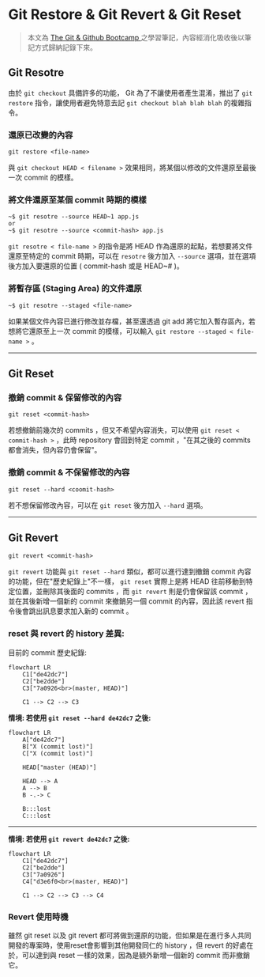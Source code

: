 # Git Restore & Git Revert & Git Reset

> 本文為 [The Git & Github Bootcamp
](https://www.udemy.com/course/git-and-github-bootcamp/
) 之學習筆記，內容經消化吸收後以筆記方式歸納記錄下來。

## Git Resotre

由於 `git checkout` 具備許多的功能， Git 為了不讓使用者產生混淆，推出了 `git restore` 指令，讓使用者避免特意去記 `git checkout blah blah blah` 的複雜指令。

### **還原已改變的內容**

```console
git restore <file-name>
```

與 `git checkout HEAD < filename >` 效果相同，將某個以修改的文件還原至最後一次 commit 的模樣。

### **將文件還原至某個 commit 時期的模樣**

```console
~$ git resotre --source HEAD~1 app.js
or
~$ git resotre --source <commit-hash> app.js
```

`git resotre < file-name >` 的指令是將 HEAD 作為還原的起點，若想要將文件還原至特定的 commit 時期，可以在 `resotre` 後方加入 `--source` 選項，並在選項後方加入要還原的位置 ( commit-hash 或是 HEAD~# )。

### **將暫存區 (Staging Area) 的文件還原**

```console
~$ git resotre --staged <file-name>
```

如果某個文件內容已進行修改並存檔，甚至還透過 git add 將它加入暫存區內，若想將它還原至上一次 commit 的模樣，可以輸入 `git restore --staged < file-name >` 。

---

## Git Reset

### **撤銷 commit & 保留修改的內容**

```console
git reset <commit-hash>
```

若想撤銷前幾次的 commits ，但又不希望內容消失，可以使用 `git reset < commit-hash >` ，此時 repository 會回到特定 commit ，"在其之後的 commits 都會消失，但內容仍會保留"。

### **撤銷 commit & 不保留修改的內容**

```console
git reset --hard <coomit-hash>
```

若不想保留修改內容，可以在 `git reset` 後方加入 `--hard` 選項。

---

## Git Revert

```console
git revert <commit-hash>
```

`git revert` 功能與 `git reset --hard` 類似，都可以進行達到撤銷 commit 內容的功能，但在"歷史紀錄上"不一樣， `git reset` 實際上是將 HEAD 往前移動到特定位置，並刪除其後面的 commits ，而 `git revert` 則是仍會保留該 commit ，並在其後新增一個新的 commit 來撤銷另一個 commit 的內容，因此該 revert 指令後會跳出訊息要求加入新的 commit 。

### **reset 與 revert 的 history 差異:**

目前的 commit 歷史紀錄:

```mermaid        
flowchart LR
    C1["de42dc7"]
    C2["be2dde"]
    C3["7a0926<br>(master, HEAD)"]

    C1 --> C2 --> C3
```

**情境: 若使用 `git reset --hard de42dc7` 之後:**

```mermaid
flowchart LR
    A["de42dc7"]
    B["X (commit lost)"]
    C["X (commit lost)"]

    HEAD["master (HEAD)"]

    HEAD --> A
    A --> B
    B -.-> C

    B:::lost
    C:::lost
```

---

**情境: 若使用 `git revert de42dc7` 之後:**
```mermaid
flowchart LR
    C1["de42dc7"]
    C2["be2dde"]
    C3["7a0926"]
    C4["d3e6f0<br>(master, HEAD)"]

    C1 --> C2 --> C3 --> C4
```

### **Revert 使用時機**

雖然 git reset 以及 git revert 都可將做到還原的功能，但如果是在進行多人共同開發的專案時，使用reset會影響到其他開發同仁的 history ，但 revert 的好處在於，可以達到與 reset 一樣的效果，因為是額外新增一個新的 commit 而非撤銷它。
